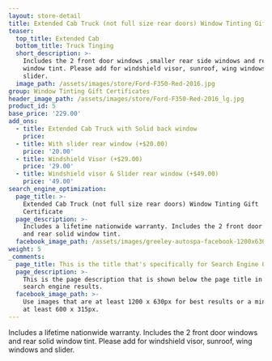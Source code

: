 ```yaml
---
layout: store-detail
title: Extended Cab Truck (not full size rear doors) Window Tinting Gift Certificate
teaser:
  top_title: Extended Cab
  bottom_title: Truck Tinging
  short_description: >-
    Includes the 2 front door windows ,smaller rear side windows and rear solid
    window tint. Please add for windshield visor, sunroof, wing windows and
    slider.
  image_path: /assets/images/store/Ford-F350-Red-2016.jpg
group: Window Tinting Gift Certificates
header_image_path: /assets/images/store/Ford-F350-Red-2016_lg.jpg
product_id: 5
base_price: '229.00'
add_ons:
  - title: Extended Cab Truck with Solid back window
    price:
  - title: With slider rear window (+$20.00)
    price: '20.00'
  - title: Windshield Visor (+$29.00)
    price: '29.00'
  - title: Windshield visor & Slider rear window (+$49.00)
    price: '49.00'
search_engine_optimization:
  page_title: >-
    Extended Cab Truck (not full size rear doors) Window Tinting Gift
    Certificate
  page_description: >-
    Includes a lifetime nationwide warranty. Includes the 2 front door windows
    and rear solid window tint.
  facebook_image_path: /assets/images/greeley-autospa-facebook-1200x630.png
weight: 5
_comments:
  page_title: This is the title that's specifically for Search Engine Optimization.
  page_description: >-
    This is the page description that is shown below the page title in the
    search engine results.
  facebook_image_path: >-
    Use images that are at least 1200 x 630px for best results or a minimum of
    at least 600 x 315px.
---
```


Includes a lifetime nationwide warranty. Includes the 2 front door windows and rear solid window tint. Please add for windshield visor, sunroof, wing windows and slider.&nbsp;